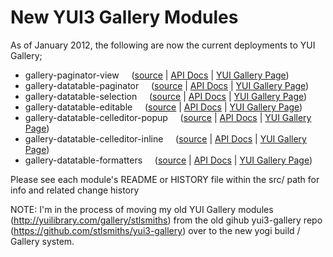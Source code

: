 New YUI3 Gallery Modules
========================

As of January 2012, the following are now the current deployments to YUI Gallery;
* gallery-paginator-view  &nbsp;&nbsp;&nbsp;  ([source](https://github.com/stlsmiths/new-gallery/tree/master/src/gallery-paginator-view) | [API Docs](http://stlsmiths.github.com/new-gallery/modules/gallery-paginator-view.html) | [YUI Gallery Page](http://yuilibrary.com/gallery/show/paginator-view))
* gallery-datatable-paginator  &nbsp;&nbsp;&nbsp; ([source](https://github.com/stlsmiths/new-gallery/tree/master/src/gallery-datatable-paginator) | [API Docs](http://stlsmiths.github.com/new-gallery/modules/gallery-datatable-paginator.html) | [YUI Gallery Page](http://yuilibrary.com/gallery/show/datatable-paginator))
* gallery-datatable-selection  &nbsp;&nbsp;&nbsp;  ([source](https://github.com/stlsmiths/new-gallery/tree/master/src/gallery-datatable-selection) | [API Docs](http://stlsmiths.github.com/new-gallery/modules/gallery-datatable-selection.html) | [YUI Gallery Page](http://yuilibrary.com/gallery/show/datatable-selection))
* gallery-datatable-editable  &nbsp;&nbsp;&nbsp;  ([source](https://github.com/stlsmiths/new-gallery/tree/master/src/gallery-datatable-editable) | [API Docs](http://stlsmiths.github.com/new-gallery/modules/gallery-datatable-editable.html) | [YUI Gallery Page](http://yuilibrary.com/gallery/show/datatable-editable))
* gallery-datatable-celleditor-popup  &nbsp;&nbsp;&nbsp;  ([source](https://github.com/stlsmiths/new-gallery/tree/master/src/gallery-datatable-celleditor-popup) | [API Docs](http://stlsmiths.github.com/new-gallery/modules/gallery-datatable-celleditor-popup.html) | [YUI Gallery Page](http://yuilibrary.com/gallery/show/datatable-celleditor-popup))
* gallery-datatable-celleditor-inline  &nbsp;&nbsp;&nbsp;  ([source](https://github.com/stlsmiths/new-gallery/tree/master/src/gallery-datatable-celleditor-inline) | [API Docs](http://stlsmiths.github.com/new-gallery/modules/gallery-datatable-celleditor-inline.html) | [YUI Gallery Page](http://yuilibrary.com/gallery/show/datatable-celleditor-inline))
* gallery-datatable-formatters  &nbsp;&nbsp;&nbsp; ([source](https://github.com/stlsmiths/new-gallery/tree/master/src/gallery-datatable-formatters) | [API Docs](http://stlsmiths.github.com/new-gallery/modules/gallery-datatable-formatters.html) | [YUI Gallery Page](http://yuilibrary.com/gallery/show/datatable-formatters))

Please see each module's README or HISTORY file within the src/ path for info and related change history

NOTE: I'm in the process of moving my old YUI Gallery modules (http://yuilibrary.com/gallery/stlsmiths) from the old gihub yui3-gallery repo (https://github.com/stlsmiths/yui3-gallery) over to the new yogi build / Gallery system.

